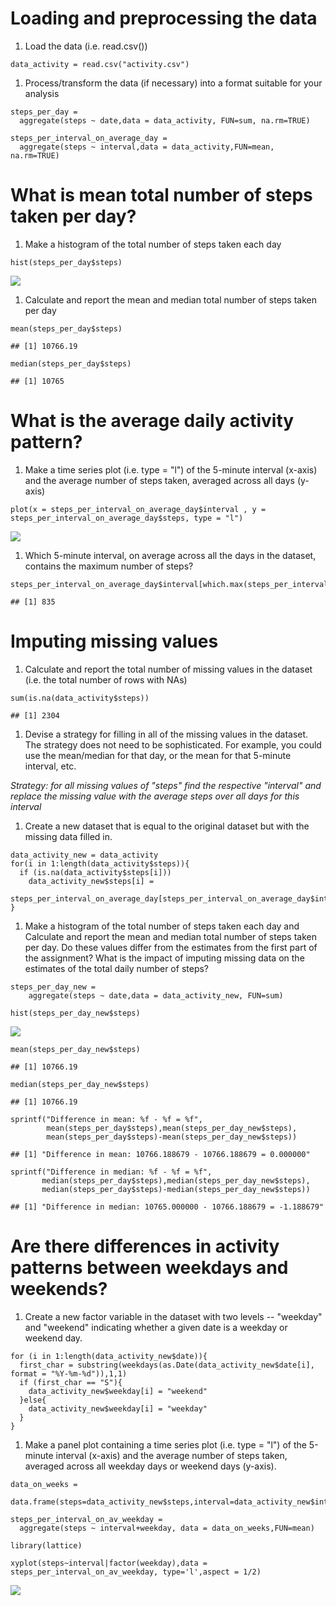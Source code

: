 Loading and preprocessing the data
==================================

1.  Load the data (i.e. read.csv())

<!-- -->

    data_activity = read.csv("activity.csv")

1.  Process/transform the data (if necessary) into a format suitable for
    your analysis

<!-- -->

    steps_per_day = 
      aggregate(steps ~ date,data = data_activity, FUN=sum, na.rm=TRUE)

    steps_per_interval_on_average_day = 
      aggregate(steps ~ interval,data = data_activity,FUN=mean, na.rm=TRUE)

What is mean total number of steps taken per day?
=================================================

1.  Make a histogram of the total number of steps taken each day

<!-- -->

    hist(steps_per_day$steps)

![](PA1_template2_files/figure-markdown_strict/Histogram-1.png)

1.  Calculate and report the mean and median total number of steps taken
    per day

<!-- -->

    mean(steps_per_day$steps)

    ## [1] 10766.19

    median(steps_per_day$steps)

    ## [1] 10765

What is the average daily activity pattern?
===========================================

1.  Make a time series plot (i.e. type = "l") of the 5-minute
    interval (x-axis) and the average number of steps taken, averaged
    across all days (y-axis)

<!-- -->

    plot(x = steps_per_interval_on_average_day$interval , y = steps_per_interval_on_average_day$steps, type = "l")

![](PA1_template2_files/figure-markdown_strict/time%20series-1.png)

1.  Which 5-minute interval, on average across all the days in the
    dataset, contains the maximum number of steps?

<!-- -->

    steps_per_interval_on_average_day$interval[which.max(steps_per_interval_on_average_day$steps)]

    ## [1] 835

Imputing missing values
=======================

1.  Calculate and report the total number of missing values in the
    dataset (i.e. the total number of rows with NAs)

<!-- -->

    sum(is.na(data_activity$steps))

    ## [1] 2304

1.  Devise a strategy for filling in all of the missing values in
    the dataset. The strategy does not need to be sophisticated. For
    example, you could use the mean/median for that day, or the mean for
    that 5-minute interval, etc.

*Strategy: for all missing values of "steps" find the respective
"interval" and replace the missing value with the average steps over all
days for this interval*

1.  Create a new dataset that is equal to the original dataset but with
    the missing data filled in.

<!-- -->

    data_activity_new = data_activity
    for(i in 1:length(data_activity$steps)){
      if (is.na(data_activity$steps[i]))
        data_activity_new$steps[i] = 
         steps_per_interval_on_average_day[steps_per_interval_on_average_day$interval==data_activity$interval[i],2]
    }

1.  Make a histogram of the total number of steps taken each day and
    Calculate and report the mean and median total number of steps taken
    per day. Do these values differ from the estimates from the first
    part of the assignment? What is the impact of imputing missing data
    on the estimates of the total daily number of steps?

<!-- -->

    steps_per_day_new = 
        aggregate(steps ~ date,data = data_activity_new, FUN=sum)

    hist(steps_per_day_new$steps)

![](PA1_template2_files/figure-markdown_strict/histogram%20with%20filled%20values-1.png)

    mean(steps_per_day_new$steps)

    ## [1] 10766.19

    median(steps_per_day_new$steps)

    ## [1] 10766.19

    sprintf("Difference in mean: %f - %f = %f",
            mean(steps_per_day$steps),mean(steps_per_day_new$steps),
            mean(steps_per_day$steps)-mean(steps_per_day_new$steps))

    ## [1] "Difference in mean: 10766.188679 - 10766.188679 = 0.000000"

    sprintf("Difference in median: %f - %f = %f",
           median(steps_per_day$steps),median(steps_per_day_new$steps),
           median(steps_per_day$steps)-median(steps_per_day_new$steps))

    ## [1] "Difference in median: 10765.000000 - 10766.188679 = -1.188679"

Are there differences in activity patterns between weekdays and weekends?
=========================================================================

1.  Create a new factor variable in the dataset with two levels --
    "weekday" and "weekend" indicating whether a given date is a weekday
    or weekend day.

<!-- -->

    for (i in 1:length(data_activity_new$date)){
      first_char = substring(weekdays(as.Date(data_activity_new$date[i], format = "%Y-%m-%d")),1,1)
      if (first_char == "S"){
        data_activity_new$weekday[i] = "weekend"
      }else{
        data_activity_new$weekday[i] = "weekday"
      }
    }

1.  Make a panel plot containing a time series plot (i.e. type = "l") of
    the 5-minute interval (x-axis) and the average number of steps
    taken, averaged across all weekday days or weekend days (y-axis).

<!-- -->

    data_on_weeks = 
      data.frame(steps=data_activity_new$steps,interval=data_activity_new$interval,weekday=data_activity_new$weekday)

    steps_per_interval_on_av_weekday = 
      aggregate(steps ~ interval+weekday, data = data_on_weeks,FUN=mean)

    library(lattice)

    xyplot(steps~interval|factor(weekday),data = steps_per_interval_on_av_weekday, type='l',aspect = 1/2)

![](PA1_template2_files/figure-markdown_strict/weekday%20time%20series-1.png)
